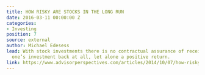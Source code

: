```yaml
---
title: HOW RISKY ARE STOCKS IN THE LONG RUN
date: 2016-03-11 00:00:00 Z
categories:
- Investing
position: 7
source: external
author: Michael Edesess
lead: With stock investments there is no contractual assurance of receiving any of
  one’s investment back at all, let alone a positive return.
link: https://www.advisorperspectives.com/articles/2014/10/07/how-risky-are-stocks-in-the-long-run
---
```


